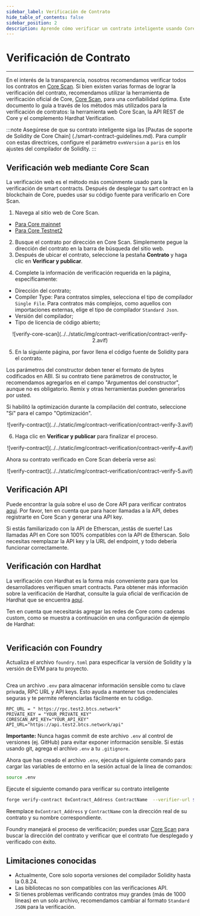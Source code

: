 ```yaml
---
sidebar_label: Verificación de Contrato
hide_table_of_contents: false
sidebar_position: 2
description: Aprende cómo verificar un contrato inteligente usando Core Scan
---
```


# Verificación de Contrato

---

En el interés de la transparencia, nosotros recomendamos verificar todos los contratos en [Core Scan](https://scan.coredao.org/). Si bien existen varias formas de lograr la verificación del contrato, recomendamos utilizar la herramienta de verificación oficial de Core, [Core Scan](https://scan.coredao.org/), para una confiabilidad óptima. Este documento lo guía a través de los métodos más utilizados para la verificación de contratos: la herramienta web Core Scan, la API REST de Core y el complemento Hardhat Verification.

:::note
Asegúrese de que su contrato inteligente siga las [Pautas de soporte de Solidity de Core Chain] (./smart-contract-guidelines.md). Para cumplir con estas directrices, configure el parámetro `evmVersion` a `paris` en los ajustes del compilador de Solidity.
:::

## Verificación web mediante Core Scan

La verificación web es el método más comúnmente usado para la verificación de smart contracts. Después de desplegar tu sart contract en la blockchain de Core, puedes usar su código fuente para verificarlo en Core Scan.

1. Navega al sitio web de Core Scan.

- [Para Core mainnet](https://scan.coredao.org/)
- [Para Core Testnet2](https://scan.test.btcs.network)

2. Busque el contrato por dirección en Core Scan. Simplemente pegue la dirección del contrato en la barra de búsqueda del sitio web.
3. Después de ubicar el contrato, seleccione la pestaña **Contrato** y haga clic en **Verificar y publicar**_._

<p align="center"></p>

4. Complete la información de verificación requerida en la página, específicamente:

- Dirección del contrato;
- Compiler Type: Para contratos simples, selecciona el tipo de compilador `Single File`. Para contratos más complejos, como aquellos con importaciones externas, elige el tipo de compilador `Standard Json`.
- Versión del compilador;
- Tipo de licencia de código abierto;

<p align="center">
![verify-core-scan](../../static/img/contract-verification/contract-verify-2.avif)
</p>

5. En la siguiente página, por favor llena el código fuente de Solidity para el contrato.

Los parámetros del constructor deben tener el formato de bytes codificados en ABI. Si su contrato tiene parámetros de constructor, le recomendamos agregarlos en el campo "Argumentos del constructor", aunque no es obligatorio. Remix y otras herramientas pueden generarlos por usted.

Si habilitó la optimización durante la compilación del contrato, seleccione "Sí" para el campo "Optimización".

<p align="center">
![verify-contract](../../static/img/contract-verification/contract-verify-3.avif)
</p>

6. Haga clic en **Verificar y publicar** para finalizar el proceso.

<p align="center">
![verify-contract](../../static/img/contract-verification/contract-verify-4.avif)
</p>

Ahora su contrato verificado en Core Scan debería verse así:

<p align="center">
![verify-contract](../../static/img/contract-verification/contract-verify-5.avif)
</p>

## Verificación API

Puede encontrar la guía sobre el uso de Core API para verificar contratos [aquí](https://docs.coredao.org/docs/api/api-documents/contracts). Por favor, ten en cuenta que para hacer llamadas a la API, debes registrarte en Core Scan y generar una API key.

Si estás familiarizado con la API de Etherscan, ¡estás de suerte! Las llamadas API en Core son 100% compatibles con la API de Etherscan. Solo necesitas reemplazar la API key y la URL del endpoint, y todo debería funcionar correctamente.

## Verificación con Hardhat

La verificación con Hardhat es la forma más conveniente para que los desarrolladores verifiquen smart contracts. Para obtener más información sobre la verificación de Hardhat, consulte la guía oficial de verificación de Hardhat que se encuentra [aquí](https://hardhat.org/hardhat-runner/plugins/nomicfoundation-hardhat-verify).

Ten en cuenta que necesitarás agregar las redes de Core como cadenas custom, como se muestra a continuación en una configuración de ejemplo de Hardhat:

```javascript
```

## Verificación con Foundry

Actualiza el archivo `foundry.toml` para especificar la versión de Solidity y la versión de EVM para tu proyecto.

```bash
```

Crea un archivo `.env` para almacenar información sensible como tu clave privada, RPC URL y API keys. Esto ayuda a mantener tus credenciales seguras y te permite referenciarlas fácilmente en tu código.

```text
RPC_URL = " https://rpc.test2.btcs.network"
PRIVATE_KEY = "YOUR_PRIVATE_KEY"
CORESCAN_API_KEY="YOUR_API_KEY"
API_URL="https://api.test2.btcs.network/api"
```

**Importante:** Nunca hagas commit de este archivo `.env` al control de versiones (ej. GitHub) para evitar exponer información sensible. Si estás usando git, agrega el archivo `.env` a tu `.gitignore`.

Ahora que has creado el archivo `.env`, ejecuta el siguiente comando para cargar las variables de entorno en la sesión actual de la línea de comandos:

```bash
source .env
```

Ejecute el siguiente comando para verificar su contrato inteligente

```bash
forge verify-contract 0xContract_Address ContractName  --verifier-url $API_URL  --api-key $CORESCAN_API_KEY --watch
```

Reemplace `0xContract_Address` y `ContractName` con la dirección real de su contrato y su nombre correspondiente.

Foundry manejará el proceso de verificación; puedes usar [Core Scan](https://scan.test2.btcs.network/) para buscar la dirección del contrato y verificar que el contrato fue desplegado y verificado con éxito.

## Limitaciones conocidas

- Actualmente, Core solo soporta versiones del compilador Solidity hasta la 0.8.24.
- Las bibliotecas no son compatibles con las verificaciones API.
- Si tienes problemas verificando contratos muy grandes (más de 1000 líneas) en un solo archivo, recomendamos cambiar al formato `Standard JSON` para la verificación.